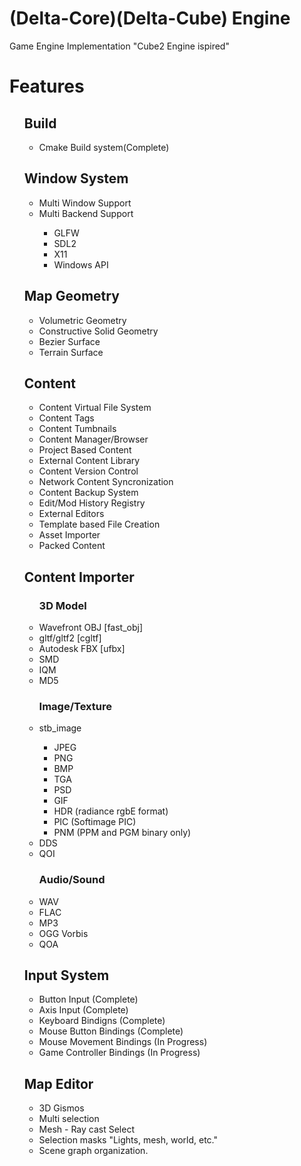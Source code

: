 # (Delta-Core)(Delta-Cube) Engine
Game Engine Implementation
"Cube2 Engine ispired"

<H1>Features</H1>
<ul>
  <H2>Build</H1>
  <ul>
    <li>Cmake Build system(Complete)</li>
  </ul>

  <H2>Window System</H2>
  <ul>
    <li>Multi Window Support</li>
    <li>Multi Backend Support</li>
    <ul>
      <li>GLFW</li>
      <li>SDL2</li>
      <li>X11</li>
      <li>Windows API</li>
    </ul>
  </ul>
  
  <H2>Map Geometry</H2>
  <ul>
    <li>Volumetric Geometry</li>
    <li>Constructive Solid Geometry</li>
    <li>Bezier Surface</li>
    <li>Terrain Surface</li>
  </ul>
  
  <H2>Content</H2>
  <ul>
    <li>Content Virtual File System</li>
    <li>Content Tags</li>
    <li>Content Tumbnails</li>
    <li>Content Manager/Browser</li>
    <li>Project Based Content</li>
    <li>External Content Library</li>
    <li>Content Version Control</li>
    <li>Network Content Syncronization</li>
    <li>Content Backup System</li>
    <li>Edit/Mod History Registry</li>
    <li>External Editors</li>
    <li>Template based File Creation</li>
    <li>Asset Importer</li>
    <li>Packed Content</li>
  </ul>
  <H2>Content Importer</H2>
  <ul>
    <H3>3D Model</H3>
    <li>Wavefront OBJ [fast_obj]</li>
    <li>gltf/gltf2 [cgltf]</li>
    <li>Autodesk FBX [ufbx]</li>
    <li>SMD</li>
    <li>IQM</li>
    <li>MD5</li>
    <H3>Image/Texture</H3>
    <li>stb_image</li>
    <ul>
        <li>JPEG</li>
        <li>PNG</li>
        <li>BMP</li>
        <li>TGA</li>
        <li>PSD</li>
        <li>GIF</li>
        <li>HDR (radiance rgbE format)</li>
        <li>PIC (Softimage PIC)</li>
        <li>PNM (PPM and PGM binary only)</li>
    </ul>
    <li>DDS</li>
    <li>QOI</li>
    <H3>Audio/Sound</H3>
    <li>WAV</li>
    <li>FLAC</li>
    <li>MP3</li>
    <li>OGG Vorbis</li>
    <li>QOA</li>
  </ul>
  
  <H2>Input System</H2>
  <ul>
    <li>Button Input (Complete)</li>
    <li>Axis Input (Complete)</li>
    <li>Keyboard Bindigns (Complete)</li>
    <li>Mouse Button Bindings (Complete)</li>
    <li>Mouse Movement Bindings (In Progress)</li>
    <li>Game Controller Bindings (In Progress)</li>
  </ul>

  <H2>Map Editor</H2>
  <ul>
    <li>3D Gismos</li>
    <li>Multi selection</li>
    <li>Mesh - Ray cast Select</li>
    <li>Selection masks "Lights, mesh, world, etc."</li>
    <li>Scene graph organization.</li>
  </ul>
</ul>
  


